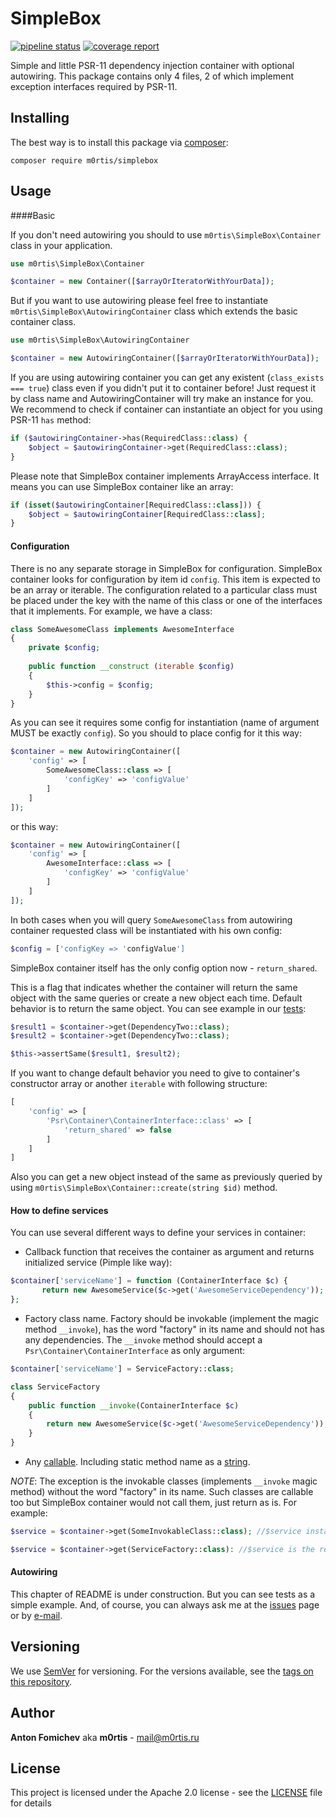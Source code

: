 # SimpleBox
[![pipeline status](https://gitlab.com/m0rtis/simplebox/badges/master/pipeline.svg)](https://gitlab.com/m0rtis/simplebox/commits/master)
[![coverage report](https://gitlab.com/m0rtis/simplebox/badges/master/coverage.svg)](https://gitlab.com/m0rtis/simplebox/commits/master)

Simple and little PSR-11 dependency injection container with optional autowiring. This package contains only 4 files, 2 of which implement exception interfaces required by PSR-11. 


## Installing

The best way is to install this package via [composer](https://getcomposer.org):

```
composer require m0rtis/simplebox
```

## Usage

####Basic

If you don't need autowiring you should to use `m0rtis\SimpleBox\Container` class in your application. 
```php
use m0rtis\SimpleBox\Container

$container = new Container([$arrayOrIteratorWithYourData]);
```
But if you want to use autowiring please feel free to instantiate `m0rtis\SimpleBox\AutowiringContainer` class which extends the basic container class. 
```php
use m0rtis\SimpleBox\AutowiringContainer

$container = new AutowiringContainer([$arrayOrIteratorWithYourData]);
```
If you are using autowiring container you can get any existent (`class_exists === true`) class even if you didn't put it to container before! Just request it by class name and AutowiringContainer will try make an instance for you. We recommend to check if container can instantiate an object for you using PSR-11 `has` method:
```php
if ($autowiringContainer->has(RequiredClass::class) {
    $object = $autowiringContainer->get(RequiredClass::class);
}
```

Please note that SimpleBox container implements ArrayAccess interface. It means you can use SimpleBox container like an array:
```php
if (isset($autowiringContainer[RequiredClass::class])) {
    $object = $autowiringContainer[RequiredClass::class];
}
```

#### Configuration

There is no any separate storage in SimpleBox for configuration. SimpleBox container looks for configuration by item id `config`. This item is expected to be an array or iterable. 
The configuration related to a particular class must be placed under the key with the name of this class or one of the interfaces that it implements.
For example, we have a class:
```php
class SomeAwesomeClass implements AwesomeInterface
{
    private $config;
    
    public function __construct (iterable $config)
    {
        $this->config = $config;
    }
}
```
As you can see it requires some config for instantiation (name of argument MUST be exactly `config`). So you should to place config for it this way:
```php
$container = new AutowiringContainer([
    'config' => [
        SomeAwesomeClass::class => [
            'configKey' => 'configValue'
        ]
    ]
]);
```
or this way:
```php
$container = new AutowiringContainer([
    'config' => [
        AwesomeInterface::class => [
            'configKey' => 'configValue'
        ]
    ]
]);
```
In both cases when you will query `SomeAwesomeClass` from autowiring container requested class will be instantiated with 
his own config:
```php
$config = ['configKey => 'configValue']
```

SimpleBox container itself has the only config option now - `return_shared`.

This is a flag that indicates whether the container will return the same object with the same queries or create a new object each time. 
Default behavior is to return the same object. You can see example in our [tests](tests/ContainerTest.php#L138):
```php
$result1 = $container->get(DependencyTwo::class);
$result2 = $container->get(DependencyTwo::class);

$this->assertSame($result1, $result2);
```
If you want to change default behavior you need to give to container's constructor array or another `iterable` with following structure: 
```php
[
    'config' => [
        'Psr\Container\ContainerInterface::class' => [
            'return_shared' => false
        ]
    ]
]
```

Also you can get a new object instead of the same as previously queried by using `m0rtis\SimpleBox\Container::create(string $id)` method.

#### How to define services

You can use several different ways to define your services in container:
* Callback function that receives the container as argument and returns initialized service (Pimple like way):
```php
$container['serviceName'] = function (ContainerInterface $c) {
       return new AwesomeService($c->get('AwesomeServiceDependency'));
};
```

* Factory class name. Factory should be invokable (implement the magic method `__invoke`), has the word "factory" in its name and should not has any dependencies.
The `__invoke` method should accept a `Psr\Container\ContainerInterface` as only argument:
```php
$container['serviceName'] = ServiceFactory::class;

class ServiceFactory
{
    public function __invoke(ContainerInterface $c)
    {
        return new AwesomeService($c->get('AwesomeServiceDependency'));
    }
}
```

* Any [callable](http://php.net/manual/en/language.types.callable.php). Including static method name as a [string](tests/ContainerTest.php#L92). 

*NOTE*: The exception is the invokable classes (implements `__invoke` magic method) without the word "factory" in its name. Such classes are callable too but SimpleBox container would not call them, just return as is. For example:
```php
$service = $container->get(SomeInvokableClass::class); //$service instanceof SomeInvokableClass

$service = $container->get(ServiceFactory::class): //$service is the result returned by ServiceFactory::__invoke method
```

#### Autowiring

This chapter of README is under construction. But you can see tests as a simple example. And, of course, you can always 
ask me at the [issues](https://gitlab.com/m0rtis/simplebox/issues) page or by [e-mail](mailto:mail#m0rtis.ru).

## Versioning

We use [SemVer](http://semver.org/) for versioning. For the versions available, see the [tags on this repository](https://gitlab.com/m0rtis/simplebox/tags). 

## Author

**Anton Fomichev** aka **m0rtis** - [mail@m0rtis.ru](mailto:mail@m0rtis.ru)


## License

This project is licensed under the Apache 2.0 license - see the [LICENSE](LICENSE) file for details

